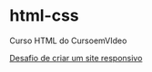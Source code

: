 # html-css
Curso HTML do CursoemVIdeo

<a href="https://educamargob.github.io/html-css//desafios/d010">Desafio de criar um site responsivo</a>